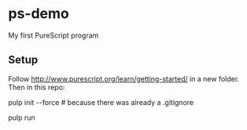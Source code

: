 # ps-demo
My first PureScript program

## Setup
Follow http://www.purescript.org/learn/getting-started/ in a new folder.
Then in this repo:

pulp init --force    # because there was already a .gitignore

pulp run
